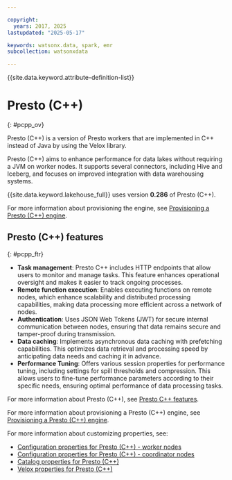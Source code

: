 ```yaml
---

copyright:
  years: 2017, 2025
lastupdated: "2025-05-17"

keywords: watsonx.data, spark, emr
subcollection: watsonxdata

---
```


{{site.data.keyword.attribute-definition-list}}

# Presto (C++)
{: #pcpp_ov}

Presto (C++) is a version of Presto workers that are implemented in C++ instead of Java by using the Velox library.

Presto (C++) aims to enhance performance for data lakes without requiring a JVM on worker nodes. It supports several connectors, including Hive and Iceberg, and focuses on improved integration with data warehousing systems.

{{site.data.keyword.lakehouse_full}} uses version **0.286** of Presto (C++).

For more information about provisioning the engine, see [Provisioning a Presto (C++) engine](/docs/watsonxdata?topic=watsonxdata-pcpp_prov).

## Presto (C++) features
{: #pcpp_ftr}

* **Task management**: Presto C++ includes HTTP endpoints that allow users to monitor and manage tasks. This feature enhances operational oversight and makes it easier to track ongoing processes.
* **Remote function execution**: Enables executing functions on remote nodes, which enhance scalability and distributed processing capabilities, making data processing more efficient across a network of nodes.
* **Authentication**: Uses JSON Web Tokens (JWT) for secure internal communication between nodes, ensuring that data remains secure and tamper-proof during transmission.
* **Data caching**: Implements asynchronous data caching with prefetching capabilities. This optimizes data retrieval and processing speed by anticipating data needs and caching it in advance.
* **Performance Tuning**: Offers various session properties for performance tuning, including settings for spill thresholds and compression. This allows users to fine-tune performance parameters according to their specific needs, ensuring optimal performance of data processing tasks.

For more information about Presto (C++), see [Presto C++ features](https://prestodb.io/docs/current/presto_cpp/features.html).

For more information about provisioning a Presto (C++) engine, see [Provisioning a Presto (C++) engine](/docs/watsonxdata?topic=watsonxdata-pcpp_prov).

For more information about customizing properties, see:

* [Configuration properties for Presto (C++) - worker nodes](/docs/watsonxdata?topic=watsonxdata-api_custom_wkr_pcpp)
* [Configuration properties for Presto (C++) - coordinator nodes](/docs/watsonxdata?topic=watsonxdata-aapi_custom_pcpp_cood)
* [Catalog properties for Presto (C++)](/docs/watsonxdata?topic=watsonxdata-api_custom_pcpp_ctg)
* [Velox properties for Presto (C++)](/docs/watsonxdata?topic=watsonxdata-api_custom_pcpp_vlx)
